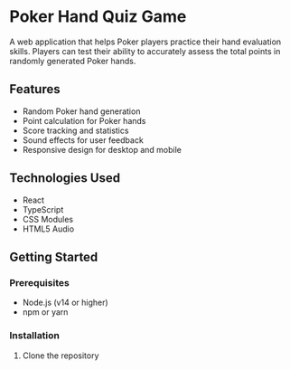 # Poker Hand Quiz Game

A web application that helps Poker players practice their hand evaluation skills. Players can test their ability to accurately assess the total points in randomly generated Poker hands.

## Features

- Random Poker hand generation
- Point calculation for Poker hands
- Score tracking and statistics
- Sound effects for user feedback
- Responsive design for desktop and mobile

## Technologies Used

- React
- TypeScript
- CSS Modules
- HTML5 Audio

## Getting Started

### Prerequisites

- Node.js (v14 or higher)
- npm or yarn

### Installation

1. Clone the repository